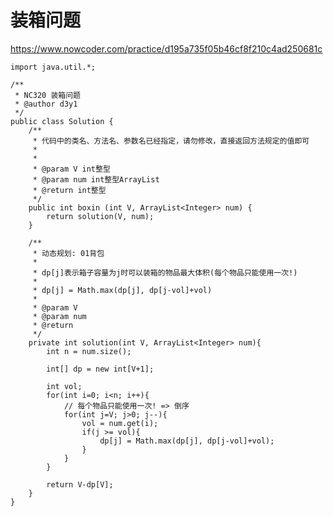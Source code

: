 # 装箱问题
https://www.nowcoder.com/practice/d195a735f05b46cf8f210c4ad250681c

    import java.util.*;
    
    /**
     * NC320 装箱问题
     * @author d3y1
     */
    public class Solution {
        /**
         * 代码中的类名、方法名、参数名已经指定，请勿修改，直接返回方法规定的值即可
         *
         *
         * @param V int整型
         * @param num int整型ArrayList
         * @return int整型
         */
        public int boxin (int V, ArrayList<Integer> num) {
            return solution(V, num);
        }
    
        /**
         * 动态规划: 01背包
         *
         * dp[j]表示箱子容量为j时可以装箱的物品最大体积(每个物品只能使用一次!)
         *
         * dp[j] = Math.max(dp[j], dp[j-vol]+vol)
         *
         * @param V
         * @param num
         * @return
         */
        private int solution(int V, ArrayList<Integer> num){
            int n = num.size();
    
            int[] dp = new int[V+1];
    
            int vol;
            for(int i=0; i<n; i++){
                // 每个物品只能使用一次! => 倒序
                for(int j=V; j>0; j--){
                    vol = num.get(i);
                    if(j >= vol){
                        dp[j] = Math.max(dp[j], dp[j-vol]+vol);
                    }
                }
            }
    
            return V-dp[V];
        }
    }
    

